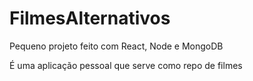 # FilmesAlternativos

Pequeno projeto feito com React, Node e MongoDB

É uma aplicação pessoal que serve como repo de filmes
